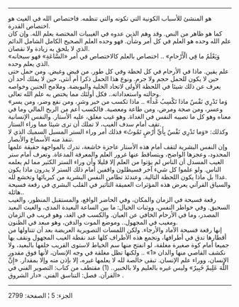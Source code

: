 ------------------------------------------------------------------------

هو المنشئ للأسباب الكونية التي تكونه والتي تنظمه. فاختصاص الله في الغيث
هو اختصاص القدرة.  
كما هو ظاهر من النص. وقد وهم الذين عدوه في الغيبيات المختصة بعلم الله.
وإن كان علم الله وحده هو العلم في كل أمر وشأن. فهو وحده العلم الصحيح
الكامل الشامل الدائم الذي لا يلحق به زيادة ولا نقصان.  
«وَيَعْلَمُ ما فِي الْأَرْحامِ» .. اختصاص بالعلم كالاختصاص في أمر «السَّاعَةِ» فهو
سبحانه الذي يعلم وحده.  
علم يقين. ماذا في الأرحام في كل لحظة وفي كل طور. من فيض وغيض. ومن حمل
حتى حين لا يكون للحمل حجم ولا جرم. ونوع هذا الحمل ذكرا أم أنثى، حين لا
يملك أحد أن يعرف عن ذلك شيئا في اللحظة الأولى لاتحاد الخلية والبويضة.
وملامح الجنين وخواصه وحالته واستعداداته.. فكل أولئك مما يختص به علم الله
تعالى.  
«وَما تَدْرِي نَفْسٌ ماذا تَكْسِبُ غَداً» .. ماذا تكسب من خير وشر، ومن نفع وضر، ومن
يسر وعسر، ومن صحة ومرض، ومن طاعة ومعصية. فالكسب أعم من الربح المالي وما
في معناه وهو كل ما تصيبه النفس في الغداة. وهو غيب مغلق، عليه الأستار.
والنفس الإنسانية تقف أمام سدف الغيب، لا تملك أن ترى شيئا مما وراء
الستار.  
وكذلك: «وَما تَدْرِي نَفْسٌ بِأَيِّ أَرْضٍ تَمُوتُ» فذلك أمر وراء الستر المسبل السميك
الذي لا تنفذ منه الأسماع والأبصار.  
وإن النفس البشرية لتقف أمام هذه الأستار عاجزة خاشعة، تدرك بالمواجهة
حقيقة علمها المحدود، وعجزها الواضح، ويتساقط عنها غرور العلم والمعرفة
المدعاة. وتعرف أمام ستر الغيب المسدل أن الناس لم يؤتوا من العلم إلا
قليلا وأن وراء الستر الكثير مما لم يعلمه الناس. ولو علموا كل شيء آخر
فسيظلون واقفين أمام ذلك الستر لا يدرون ماذا يكون غدا! بل ماذا يكون
اللحظة التالية. وعندئذ تطامن النفس البشرية من كبريائها وتخشع لله.  
والسياق القرآني يعرض هذه المؤثرات العميقة التأثير في القلب البشري في
رقعة فسيحة هائلة..  
رقعة فسيحة في الزمان والمكان، وفي الحاضر الواقع، والمستقبل المنظور،
والغيب السحيق. وفي خواطر النفس، ووثبات الخيال: ما بين الساعة البعيدة
المدى، والغيث البعيد المصدر، وما في الأرحام الخافي عن العيان. والكسب في
الغد، وهو قريب في الزمان ومغيب في المجهول.. وموضع الموت والدفن، وهو مبعد
في الظنون.  
إنها رقعة فسيحة الآماد والأرجاء. ولكن اللمسات التصويرية العريضة بعد أن
تتناولها من أقطارها تدق في أطرافها، وتجمع هذه الأطراف كلها عند نقطة
الغيب المجهول ونقف بها جميعا أمام كوة صغيرة مغلقة، لو انفتح منها سم
الخياط لاستوى القريب خلفها بالبعيد، ولا نكشف القاصي منها والدان «1» ..
ولكنها تظل مغلقة في وجه الإنسان، لأنها فوق مقدور الإنسان، ووراء علم
الإنسان. تبقى خالصة لله لا يعلمها غيره، إلا بإذن منه وإلا بمقدار. «إِنَّ
اللَّهَ عَلِيمٌ خَبِيرٌ» وليس غيره بالعليم ولا بالخبير.. (1) مقتطف من كتاب:
التصوير الفني في القرآن. فصل: التناسق الفني. «دار الشروق» .

------------------------------------------------------------------------

الجزء: 5 ¦ الصفحة: 2799
